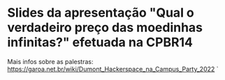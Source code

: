# Slides da apresentação "Qual o verdadeiro preço das moedinhas infinitas?" efetuada na CPBR14

Mais infos sobre as palestras:
https://garoa.net.br/wiki/Dumont_Hackerspace_na_Campus_Party_2022
`
